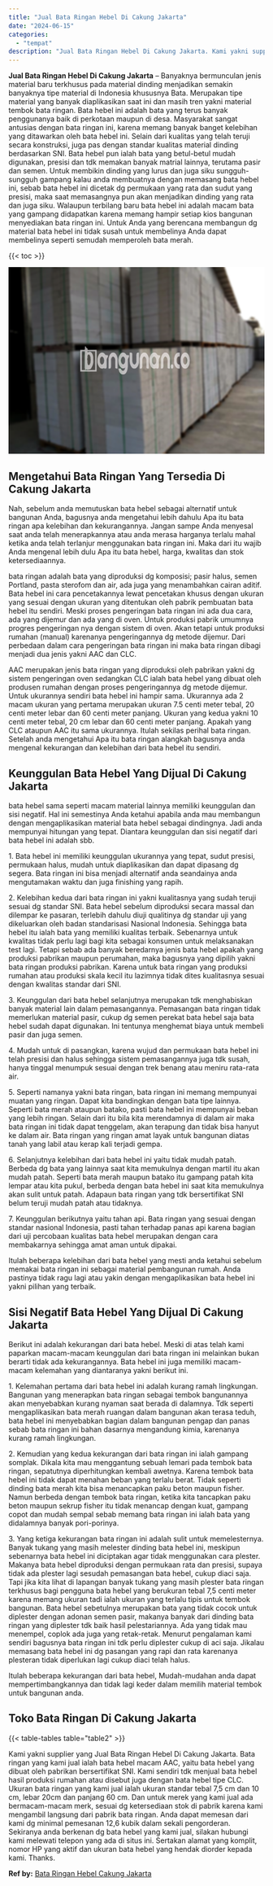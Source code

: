 ```yaml
---
title: "Jual Bata Ringan Hebel Di Cakung Jakarta"
date: "2024-06-15"
categories: 
  - "tempat"
description: "Jual Bata Ringan Hebel Di Cakung Jakarta. Kami yakni supplier yang Jual Bata Ringan Hebel Di Cakung Jakarta. Bata ringan yang kami jual ialah bata hebel maca..."
---
```


**Jual Bata Ringan Hebel Di Cakung Jakarta** – Banyaknya bermunculan jenis material baru terkhusus pada material dinding menjadikan semakin banyaknya tipe material di Indonesia khususnya Bata. Merupakan tipe material yang banyak diaplikasikan saat ini dan masih tren yakni material tembok bata ringan. Bata hebel ini adalah bata yang terus banyak penggunanya baik di perkotaan maupun di desa. Masyarakat sangat antusias dengan bata ringan ini, karena memang banyak banget kelebihan yang ditawarkan oleh bata hebel ini. Selain dari kualitas yang telah teruji secara konstruksi, juga pas dengan standar kualitas material dinding berdasarkan SNI. Bata hebel pun ialah bata yang betul-betul mudah digunakan, presisi dan tdk memakan banyak matrial lainnya, terutama pasir dan semen. Untuk membikin dinding yang lurus dan juga siku sungguh-sungguh gampang kalau anda membuatnya dengan memasang bata hebel ini, sebab bata hebel ini dicetak dg permukaan yang rata dan sudut yang presisi, maka saat memasangnya pun akan menjadikan dinding yang rata dan juga siku. Walaupun terbilang baru bata hebel ini adalah macam bata yang gampang didapatkan karena memang hampir setiap kios bangunan menyediakan bata ringan ini. Untuk Anda yang berencana membangun dg material bata hebel ini tidak susah untuk membelinya Anda dapat membelinya seperti semudah memperoleh bata merah.

{{< toc >}}

![Jual Bata Ringan Hebel Di Cakung Jakarta](/images/jual-hebel-murah-02.png)

## Mengetahui Bata Ringan Yang Tersedia Di Cakung Jakarta

Nah, sebelum anda memutuskan bata hebel sebagai alternatif untuk bangunan Anda, bagusnya anda mengetahui lebih dahulu Apa itu bata ringan apa kelebihan dan kekurangannya. Jangan sampe Anda menyesal saat anda telah menerapkannya atau anda merasa harganya terlalu mahal ketika anda telah terlanjur menggunakan bata ringan ini. Maka dari itu wajib Anda mengenal lebih dulu Apa itu bata hebel, harga, kwalitas dan stok ketersediaannya.

bata ringan adalah bata yang diproduksi dg komposisi; pasir halus, semen Portland, pasta sterofom dan air, ada juga yang menambahkan cairan aditif. Bata hebel ini cara pencetakannya lewat pencetakan khusus dengan ukuran yang sesuai dengan ukuran yang ditentukan oleh pabrik pembuatan bata hebel itu sendiri. Meski proses pengeringan bata ringan ini ada dua cara, ada yang dijemur dan ada yang di oven. Untuk produksi pabrik umumnya progres pengeringan nya dengan sistem di oven. Akan tetapi untuk produksi rumahan (manual) karenanya pengeringannya dg metode dijemur. Dari perbedaan dalam cara pengeringan bata ringan ini maka bata ringan dibagi menjadi dua jenis yakni AAC dan CLC.

AAC merupakan jenis bata ringan yang diproduksi oleh pabrikan yakni dg sistem pengeringan oven sedangkan CLC ialah bata hebel yang dibuat oleh produsen rumahan dengan proses pengeringannya dg metode dijemur. Untuk ukurannya sendiri bata hebel ini hampir sama. Ukurannya ada 2 macam ukuran yang pertama merupakan ukuran 7.5 centi meter tebal, 20 centi meter lebar dan 60 centi meter panjang. Ukuran yang kedua yakni 10 centi meter tebal, 20 cm lebar dan 60 centi meter panjang. Apakah yang CLC ataupun AAC itu sama ukurannya. Itulah sekilas perihal bata ringan. Setelah anda mengetahui Apa itu bata ringan alangkah bagusnya anda mengenal kekurangan dan kelebihan dari bata hebel itu sendiri.

## Keunggulan Bata Hebel Yang Dijual Di Cakung Jakarta

bata hebel sama seperti macam material lainnya memiliki keunggulan dan sisi negatif. Hal ini semestinya Anda ketahui apabila anda mau membangun dengan mengaplikasikan material bata hebel sebagai dindingnya. Jadi anda mempunyai hitungan yang tepat. Diantara keunggulan dan sisi negatif dari bata hebel ini adalah sbb.

1\. Bata hebel ini memiliki keunggulan ukurannya yang tepat, sudut presisi, permukaan halus, mudah untuk diaplikasikan dan dapat dipasang dg segera. Bata ringan ini bisa menjadi alternatif anda seandainya anda mengutamakan waktu dan juga finishing yang rapih.

2\. Kelebihan kedua dari bata ringan ini yakni kualitasnya yang sudah teruji sesuai dg standar SNI. Bata hebel sebelum diproduksi secara massal dan dilempar ke pasaran, terlebih dahulu diuji qualitinya dg standar uji yang dikeluarkan oleh badan standarisasi Nasional Indonesia. Sehingga bata hebel itu ialah bata yang memiliki kualitas terbaik. Sebenarnya untuk kwalitas tidak perlu lagi bagi kita sebagai konsumen untuk melaksanakan test lagi. Tetapi sebab ada banyak beredarnya jenis bata hebel apakah yang produksi pabrikan maupun perumahan, maka bagusnya yang dipilih yakni bata ringan produksi pabrikan. Karena untuk bata ringan yang produksi rumahan atau produksi skala kecil itu lazimnya tidak dites kualitasnya sesuai dengan kwalitas standar dari SNI.

3\. Keunggulan dari bata hebel selanjutnya merupakan tdk menghabiskan banyak material lain dalam pemasangannya. Pemasangan bata ringan tidak memerlukan material pasir, cukup dg semen perekat bata hebel saja bata hebel sudah dapat digunakan. Ini tentunya menghemat biaya untuk membeli pasir dan juga semen.

4\. Mudah untuk di pasangkan, karena wujud dan permukaan bata hebel ini telah presisi dan halus sehingga sistem pemasangannya juga tdk susah, hanya tinggal menumpuk sesuai dengan trek benang atau meniru rata-rata air.

5\. Seperti namanya yakni bata ringan, bata ringan ini memang mempunyai muatan yang ringan. Dapat kita bandingkan dengan bata tipe lainnya. Seperti bata merah ataupun batako, pasti bata hebel ini mempunyai beban yang lebih ringan. Selain dari itu bila kita merendamnya di dalam air maka bata ringan ini tidak dapat tenggelam, akan terapung dan tidak bisa hanyut ke dalam air. Bata ringan yang ringan amat layak untuk bangunan diatas tanah yang labil atau kerap kali terjadi gempa.

6\. Selanjutnya kelebihan dari bata hebel ini yaitu tidak mudah patah. Berbeda dg bata yang lainnya saat kita memukulnya dengan martil itu akan mudah patah. Seperti bata merah maupun batako itu gampang patah kita lempar atau kita pukul, berbeda dengan bata hebel ini saat kita memukulnya akan sulit untuk patah. Adapaun bata ringan yang tdk bersertifikat SNI belum teruji mudah patah atau tidaknya.

7\. Keunggulan berikutnya yaitu tahan api. Bata ringan yang sesuai dengan standar nasional Indonesia, pasti tahan terhadap panas api karena bagian dari uji percobaan kualitas bata hebel merupakan dengan cara membakarnya sehingga amat aman untuk dipakai.

Itulah beberapa kelebihan dari bata hebel yang mesti anda ketahui sebelum memakai bata ringan ini sebagai material pembangunan rumah. Anda pastinya tidak ragu lagi atau yakin dengan mengaplikasikan bata hebel ini yakni pilihan yang terbaik.

## Sisi Negatif Bata Hebel Yang Dijual Di Cakung Jakarta

Berikut ini adalah kekurangan dari bata hebel. Meski di atas telah kami paparkan macam-macam keunggulan dari bata ringan ini melainkan bukan berarti tidak ada kekurangannya. Bata hebel ini juga memiliki macam-macam kelemahan yang diantaranya yakni berikut ini.

1\. Kelemahan pertama dari bata hebel ini adalah kurang ramah lingkungan. Bangunan yang menerapkan bata ringan sebagai tembok bangunannya akan menyebabkan kurang nyaman saat berada di dalamnya. Tdk seperti mengaplikasikan bata merah ruangan dalam bangunan akan terasa teduh, bata hebel ini menyebabkan bagian dalam bangunan pengap dan panas sebab bata ringan ini bahan dasarnya mengandung kimia, karenanya kurang ramah lingkungan.

2\. Kemudian yang kedua kekurangan dari bata ringan ini ialah gampang somplak. Dikala kita mau menggantung sebuah lemari pada tembok bata ringan, sepatutnya diperhitungkan kembali awetnya. Karena tembok bata hebel ini tidak dapat menahan beban yang terlalu berat. Tidak seperti dinding bata merah kita bisa menancapkan paku beton maupun fisher. Namun berbeda dengan tembok bata ringan, ketika kita tancapkan paku beton maupun sekrup fisher itu tidak menancap dengan kuat, gampang copot dan mudah sempal sebab memang bata ringan ini ialah bata yang didalamnya banyak pori-porinya.

3\. Yang ketiga kekurangan bata ringan ini adalah sulit untuk memelesternya. Banyak tukang yang masih melester dinding bata hebel ini, meskipun sebenarnya bata hebel ini diciptakan agar tidak menggunakan cara plester. Makanya bata hebel diproduksi dengan permukaan rata dan presisi, supaya tidak ada plester lagi sesudah pemasangan bata hebel, cukup diaci saja. Tapi jika kita lihat di lapangan banyak tukang yang masih plester bata ringan terkhusus bagi pengguna bata hebel yang berukuran tebal 7,5 centi meter karena memang ukuran tadi ialah ukuran yang terlalu tipis untuk tembok bangunan. Bata hebel sebetulnya merupakan bata yang tidak cocok untuk diplester dengan adonan semen pasir, makanya banyak dari dinding bata ringan yang diplester tdk baik hasil pelestariannya. Ada yang tidak mau menempel, coplok ada juga yang retak-retak. Menurut pengalaman kami sendiri bagusnya bata ringan ini tdk perlu diplester cukup di aci saja. Jikalau memasang bata hebel ini dg pasangan yang rapi dan rata karenanya plesteran tidak diperlukan lagi cukup diaci telah halus.

Itulah beberapa kekurangan dari bata hebel, Mudah-mudahan anda dapat mempertimbangkannya dan tidak lagi keder dalam memilih material tembok untuk bangunan anda.

## Toko Bata Ringan Di Cakung Jakarta

{{< table-tables table="table2" >}}

Kami yakni supplier yang Jual Bata Ringan Hebel Di Cakung Jakarta. Bata ringan yang kami jual ialah bata hebel macam AAC, yaitu bata hebel yang dibuat oleh pabrikan bersertifikat SNI. Kami sendiri tdk menjual bata hebel hasil produksi rumahan atau disebut juga dengan bata hebel tipe CLC. Ukuran bata ringan yang kami jual ialah ukuran standar tebal 7,5 cm dan 10 cm, lebar 20cm dan panjang 60 cm. Dan untuk merek yang kami jual ada bermacam-macam merk, sesuai dg ketersediaan stok di pabrik karena kami mengambil langsung dari pabrik bata ringan. Anda dapat memesan dari kami dg minimal pemesanan 12,6 kubik dalam sekali pengorderan. Sekiranya anda berkenan dg bata hebel yang kami jual, silakan hubungi kami melewati telepon yang ada di situs ini. Sertakan alamat yang komplit, nomor HP yang aktif dan ukuran bata hebel yang hendak diorder kepada kami. Thanks.

**Ref by:** [Bata Ringan Hebel Cakung Jakarta](https://id.wikipedia.org/wiki/Bata)
